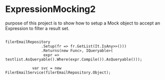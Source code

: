 # ExpressionMocking2

purpose of this project is to show how to setup a Mock object to accept an Expression to filter a result set.

<pre><code>
filerEmailRepository
                .Setup(fr => fr.GetList(It.IsAny<Expression<Func<FilerEmail, bool>>>()))
                .Returns(new Func<Expression<Func<FilerEmail, bool>>, IQueryable<FilerEmail>>(
                 expr => testlist.AsQueryable().Where(expr.Compile()).AsQueryable()));

            var svc = new FilerEmailService(filerEmailRepository.Object);
</code></pre>
